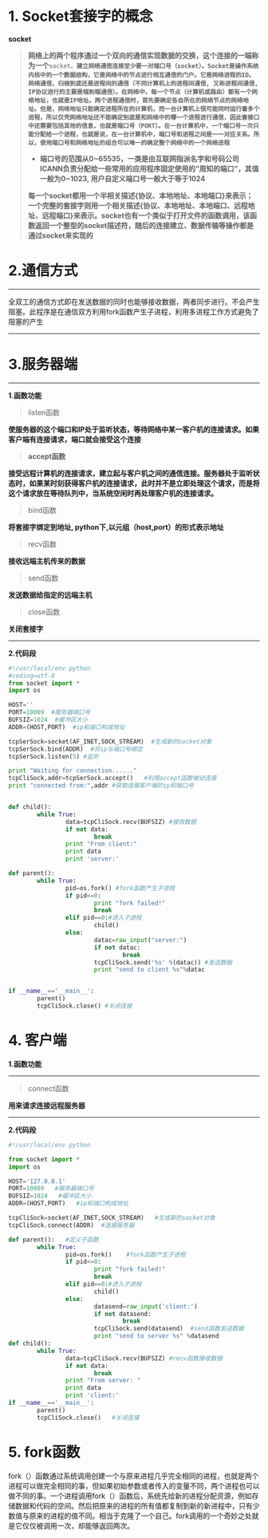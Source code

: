 # 1. Socket套接字的概念

**socket**

> **网络上的两个程序通过一个双向的通信实现数据的交换，这个连接的一端称为一个**`socket。`**`建立网络通信连接至少要一对端口号（socket）。Socket是操作系统内核中的一个数据结构，它是网络中的节点进行相互通信的门户。它是网络进程的ID。网络通信，归根到底还是进程间的通信（不同计算机上的进程间通信, 又称进程间通信, IP协议进行的主要是端到端通信）。在网络中，每一个节点（计算机或路由）都有一个网络地址，也就是IP地址。两个进程通信时，首先要确定各自所在的网络节点的网络地址。但是，网络地址只能确定进程所在的计算机，而一台计算机上很可能同时运行着多个进程，所以仅凭网络地址还不能确定到底是和网络中的哪一个进程进行通信，因此套接口中还需要包括其他的信息，也就是端口号（PORT）。在一台计算机中，一个端口号一次只能分配给一个进程，也就是说，在一台计算机中，端口号和进程之间是一一对应关系。所以，使用端口号和网络地址的组合可以唯一的确定整个网络中的一个网络进程`**
>
> * **端口号的范围从0~65535，一类是由互联网指派名字和号码公司ICANN负责分配给一些常用的应用程序固定使用的“周知的端口”，其值一般为0~1023, 用户自定义端口号一般大于等于1024**
>
> **每一个socket都用一个半相关描述{协议、本地地址、本地端口}来表示；一个完整的套接字则用一个相关描述{协议、本地地址、本地端口、远程地址、远程端口}来表示。socket也有一个类似于打开文件的函数调用，该函数返回一个整型的socket描述符，随后的连接建立、数据传输等操作都是通过socket来实现的**

# 2.通信方式

---

全双工的通信方式即在发送数据的同时也能够接收数据，两者同步进行。不会产生阻塞。此程序是在通信双方利用fork函数产生子进程，利用多进程工作方式避免了阻塞的产生

---

# 3.服务器端

---

**1.函数功能**

> listen函数

**使服务器的这个端口和IP处于监听状态，等待网络中某一客户机的连接请求。如果客户端有连接请求，端口就会接受这个连接**

> **accept函数**

**接受远程计算机的连接请求，建立起与客户机之间的通信连接。服务器处于监听状态时，如果某时刻获得客户机的连接请求，此时并不是立即处理这个请求，而是将这个请求放在等待队列中，当系统空闲时再处理客户机的连接请求。**

> bind函数

**将套接字绑定到地址, python下,以元组（host,port）的形式表示地址**

> recv函数

**接收远端主机传来的数据**

> send函数

**发送数据给指定的远端主机**

> close函数

**关闭套接字**

---

**2.代码段**

```py
#!/usr/local/env python
#coding=utf-8
from socket import *
import os

HOST=''
PORT=10009  #服务器端口号
BUFSIZ=1024  #缓冲区大小
ADDR=(HOST,PORT)  #ip和端口构成地址

tcpSerSock=socket(AF_INET,SOCK_STREAM)  #生成新的socket对象
tcpSerSock.bind(ADDR)  #将ip与端口号绑定
tcpSerSock.listen(5) #监听

print "Waiting for connection......"
tcpCliSock,addr=tcpSerSock.accept()   #利用accept函数被动连接
print "connected from:",addr #获取连接客户端的ip和端口号


def child():
        while True:
                data=tcpCliSock.recv(BUFSIZ) #接收数据
                if not data:
                        break
                print "From client:"
                print data
                print 'server:'

def parent():
        while True:
                pid=os.fork() #fork函数产生子进程
                if pid<=0:
                        print "fork failed!"
                        break
                elif pid==0:#进入子进程
                        child()
                else:
                        datac=raw_input("server:")
                        if not datac:
                                break
                        tcpCliSock.send('%s' %(datac)) #发送数据
                        print "send to client %s"%datac


if __name__=='__main__':
        parent()
        tcpCliSock.close() #关闭连接
```

# 4. 客户端

**1.函数功能**

---

> connect函数

**用来请求连接远程服务器**

---

**2.代码段**

```py
#!/usr/local/env python

from socket import *
import os

HOST='127.0.0.1' 
PORT=10009   #服务器端口号
BUFSIZ=1024   #缓冲区大小 
ADDR=(HOST,PORT)   #ip和端口构成地址

tcpCliSock=socket(AF_INET,SOCK_STREAM)   #生成新的socket对象
tcpCliSock.connect(ADDR)  #连接服务器

def parent():   #定义子函数
        while True:
                pid=os.fork()    #fork函数产生子进程
                if pid<=0:
                        print "fork failed!"
                        break
                elif pid==0:#进入子进程
                        child() 
                else:
                        datasend=raw_input('client:')
                        if not datasend:
                                break
                        tcpCliSock.send(datasend)  #send函数发送数据
                        print "send to server %s" %datasend
def child():
        while True:
                data=tcpCliSock.recv(BUFSIZ) #recv函数接收数据
                if not data:
                        break
                print "From server: "
                print data
                print 'client:'
if __name__=='__main__':
        parent()
        tcpCliSock.close()   #关闭连接
```

# 5. fork函数

fork（）函数通过系统调用创建一个与原来进程几乎完全相同的进程，也就是两个进程可以做完全相同的事，但如果初始参数或者传入的变量不同，两个进程也可以做不同的事。一个进程调用fork（）函数后，系统先给新的进程分配资源，例如存储数据和代码的空间。然后把原来的进程的所有值都复制到新的新进程中，只有少数值与原来的进程的值不同。相当于克隆了一个自己。fork调用的一个奇妙之处就是它仅仅被调用一次，却能够返回两次。

